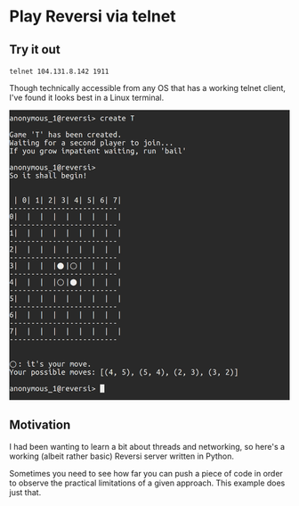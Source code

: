 # Play Reversi via telnet #

## Try it out ##

`telnet 104.131.8.142 1911`

Though technically accessible from any OS that has a working telnet client, I've found it looks best in a Linux terminal.

![Opening Board](https://raw.githubusercontent.com/joedougherty/reversi/master/img/reversi_opening.png)

## Motivation ##

I had been wanting to learn a bit about threads and networking, so here's a working (albeit rather basic) Reversi server written in Python.

Sometimes you need to see how far you can push a piece of code in order to observe the practical limitations of a given approach. This example does just that. 

